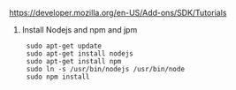 https://developer.mozilla.org/en-US/Add-ons/SDK/Tutorials


1. Install Nodejs and npm and jpm

        sudo apt-get update
        sudo apt-get install nodejs
        sudo apt-get install npm
        sudo ln -s /usr/bin/nodejs /usr/bin/node
        sudo npm install